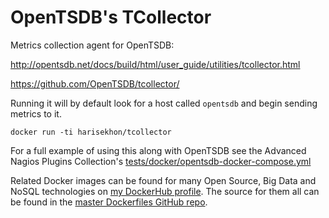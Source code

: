 OpenTSDB's TCollector
=====================

Metrics collection agent for OpenTSDB:

http://opentsdb.net/docs/build/html/user_guide/utilities/tcollector.html

https://github.com/OpenTSDB/tcollector/

Running it will by default look for a host called ```opentsdb``` and begin sending metrics to it.

```
docker run -ti harisekhon/tcollector
```

For a full example of using this along with OpenTSDB see the Advanced Nagios Plugins Collection's [tests/docker/opentsdb-docker-compose.yml](https://github.com/HariSekhon/nagios-plugins/blob/master/tests/docker/opentsdb-docker-compose.yml)

Related Docker images can be found for many Open Source, Big Data and NoSQL technologies on [my DockerHub profile](https://hub.docker.com/r/harisekhon). The source for them all can be found in the [master Dockerfiles GitHub repo](https://github.com/HariSekhon/Dockerfiles/).

